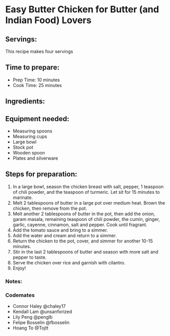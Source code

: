 # Easy Butter Chicken for Butter (and Indian Food) Lovers

## Servings: 
This recipe makes four servings 

## Time to prepare: 
- Prep Time: 10 minutes
- Cook Time: 25 minutes

## Ingredients:


## Equipment needed:
- Measuring spoons
- Measuring cups
- Large bowl
- Stock pot
- Wooden spoon
- Plates and silverware

## Steps for preparation:

1. In a large bowl, season the chicken breast with salt, pepper, 1 teaspoon of chili powder, and the teaspoon of turmeric. Let sit for 15 minutes to marinate.
2. Melt 2 tablespoons of butter in a large pot over medium heat. Brown the chicken, then remove from the pot.
3. Melt another 2 tablespoons of butter in the pot, then add the onion, garam masala, remaining teaspoon of chili powder, the cumin, ginger, garlic, cayenne, cinnamon, salt and pepper. Cook until fragrant.
4. Add the tomato sauce and bring to a simmer.
5. Add the water and cream and return to a simmer.
6. Return the chicken to the pot, cover, and simmer for another 10-15 minutes.
7. Stir in the last 2 tablespoons of butter and season with more salt and pepper to taste.
8. Serve the chicken over rice and garnish with cilantro.
9. Enjoy!


### Notes:



### Codemates #
- Connor Haley @chaley17
- Kendall Lam @unsanforized
- Lily Peng @penglb
- Felipe Bosselin @fbosselin
- Hoang To @Tojtt
